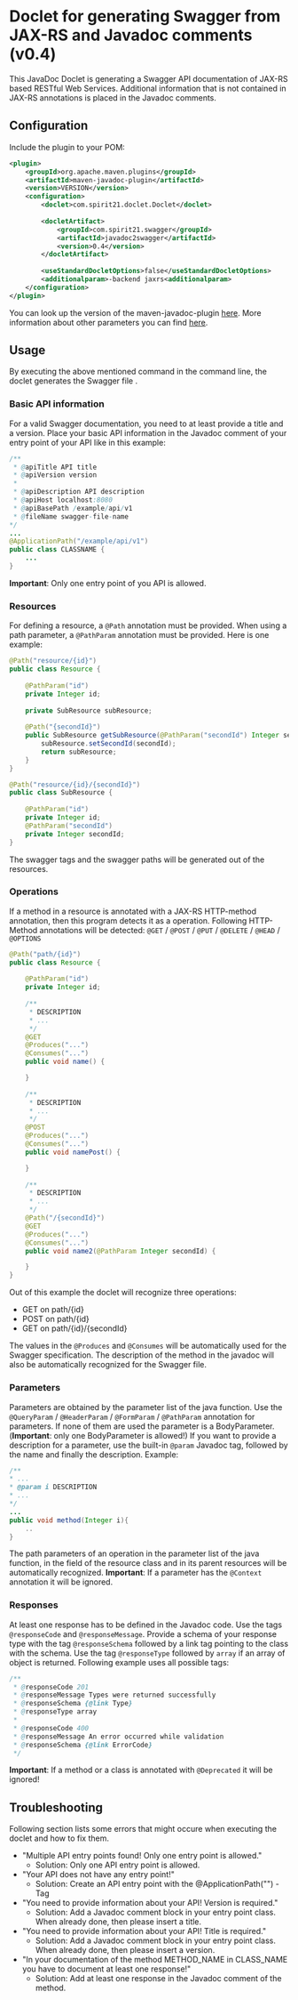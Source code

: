 # Doclet for generating Swagger from JAX-RS and Javadoc comments (v0.4)
This JavaDoc Doclet is generating a Swagger API documentation of JAX-RS based RESTful Web Services. Additional information that is not contained in JAX-RS annotations is placed in the Javadoc comments.

## Configuration
Include the plugin to your POM:

```xml
<plugin>
	<groupId>org.apache.maven.plugins</groupId>
	<artifactId>maven-javadoc-plugin</artifactId>
	<version>VERSION</version>
	<configuration>
		<doclet>com.spirit21.doclet.Doclet</doclet>
		
		<docletArtifact>
			<groupId>com.spirit21.swagger</groupId>
			<artifactId>javadoc2swagger</artifactId>
			<version>0.4</version>
		</docletArtifact>
		
		<useStandardDocletOptions>false</useStandardDocletOptions>
		<additionalparam>-backend jaxrs<additionalparam>
	</configuration>
</plugin>
```
You can look up the version of the maven-javadoc-plugin <a href="https://search.maven.org/artifact/org.apache.maven.plugins/maven-javadoc-plugin/3.0.1/maven-plugin">here</a>.
More information about other parameters you can find [here](https://github.com/SPIRIT-21/swagger-doclet/#parameters).

## Usage
By executing the above mentioned command in the command line, the doclet generates the Swagger file .

### Basic API information
For a valid Swagger documentation, you need to at least provide a title and a version. Place your basic API information in the Javadoc comment of your entry point of your API like in this example:

```java
/**
 * @apiTitle API title
 * @apiVersion version
 * 
 * @apiDescription API description
 * @apiHost localhost:8080
 * @apiBasePath /example/api/v1
 * @fileName swagger-file-name
*/
...
@ApplicationPath("/example/api/v1")
public class CLASSNAME {
	...
}
```

**Important**: Only one entry point of you API is allowed.

### Resources
For defining a resource, a `@Path` annotation must be provided. When using a path parameter, a `@PathParam` annotation must be provided. Here is one example:

```java
@Path("resource/{id}")
public class Resource {
	
	@PathParam("id")
	private Integer id;
	
	private SubResource subResource;
	
	@Path("{secondId}")
	public SubResource getSubResource(@PathParam("secondId") Integer secondId){
		subResource.setSecondId(secondId);
		return subResource;
	}
}
```

```java
@Path("resource/{id}/{secondId}")
public class SubResource {
	
	@PathParam("id")
	private Integer id;
	@PathParam("secondId")
	private Integer secondId;
}
```

The swagger tags and the swagger paths will be generated out of the resources.
	
### Operations
If a method in a resource is annotated with a JAX-RS HTTP-method annotation, then this program detects it as a operation.
Following HTTP-Method annotations will be detected: `@GET` / `@POST` / `@PUT` / `@DELETE` / `@HEAD` / `@OPTIONS`

```java
@Path("path/{id}")
public class Resource {
	
	@PathParam("id")
	private Integer id;
	
	/** 
	 * DESCRIPTION
	 * ...
	 */
	@GET
	@Produces("...")
	@Consumes("...")
	public void name() {

	}
	
	/** 
	 * DESCRIPTION
	 * ...
	 */
	@POST
	@Produces("...")
	@Consumes("...")
	public void namePost() {

	}	
	
	/** 
	 * DESCRIPTION
	 * ...
	 */
	@Path("/{secondId}")
	@GET
	@Produces("...")
	@Consumes("...")
	public void name2(@PathParam Integer secondId) {

	}
}
```

Out of this example the doclet will recognize three operations:

<ul>
	<li>GET on path/{id}</li>
	<li>POST on path/{id}</li>
	<li>GET on path/{id}/{secondId}</li> 
</ul> 

The values in the `@Produces` and `@Consumes` will be automatically used for the Swagger specification. 
The description of the method in the javadoc will also be automatically recognized for the Swagger file.

### Parameters
Parameters are obtained by the parameter list of the java function. Use the `@QueryParam` / `@HeaderParam` / `@FormParam` / `@PathParam` annotation for parameters.
If none of them are used the parameter is a BodyParameter. (**Important**: only one BodyParameter is allowed!)
If you want to provide a description for a parameter, use the built-in `@param` Javadoc tag, followed by the name and finally the description. Example:

```java
/**
* ...
* @param i DESCRIPTION
* ...
*/
...
public void method(Integer i){
	..
}
```
The path parameters of an operation in the parameter list of the java function, in the field of the resource class and in its parent resources will be automatically recognized.
**Important**: If a parameter has the `@Context` annotation it will be ignored.

### Responses
At least one response has to be defined in the Javadoc code. Use the tags `@responseCode` and `@responseMessage`. Provide a schema of your response type with the tag `@responseSchema` followed by a link tag pointing to the class with the schema. Use the tag `@responseType` followed by `array` if an array of object is returned. Following example uses all possible tags:

```java
/**
 * @responseCode 201
 * @responseMessage Types were returned successfully
 * @responseSchema {@link Type}
 * @responseType array
 * 
 * @responseCode 400
 * @responseMessage An error occurred while validation
 * @responseSchema {@link ErrorCode}
 */
```

**Important**: If a method or a class is annotated with `@Deprecated` it will be ignored!

## Troubleshooting
Following section lists some errors that might occure when executing the doclet and how to fix them.
* "Multiple API entry points found! Only one entry point is allowed."
  * Solution: Only one API entry point is allowed.
* "Your API does not have any entry point!"
  * Solution: Create an API entry point with the @ApplicationPath("") - Tag
* "You need to provide information about your API! Version is required."
  * Solution: Add a Javadoc comment block in your entry point class. When already done, then please insert a title.
* "You need to provide information about your API! Title is required."
  * Solution: Add a Javadoc comment block in your entry point class. When already done, then please insert a version.
* "In your documentation of the method METHOD_NAME in CLASS_NAME you have to document at least one response!"
  * Solution: Add at least one response in the Javadoc comment of the method.